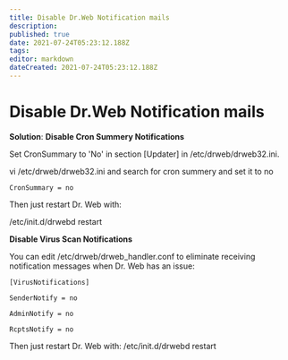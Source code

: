 ```yaml
---
title: Disable Dr.Web Notification mails
description: 
published: true
date: 2021-07-24T05:23:12.188Z
tags: 
editor: markdown
dateCreated: 2021-07-24T05:23:12.188Z
---
```


# Disable Dr.Web Notification mails


**Solution**:
**Disable Cron Summery Notifications**

Set CronSummary to 'No' in section [Updater] in /etc/drweb/drweb32.ini.

vi /etc/drweb/drweb32.ini and search for cron summery and set it to no

```
CronSummary = no
```

Then just restart Dr. Web with:

/etc/init.d/drwebd restart

**Disable Virus Scan Notifications**

You can edit /etc/drweb/drweb_handler.conf to eliminate receiving notification messages when Dr. Web has an issue:

```
[VirusNotifications]

SenderNotify = no

AdminNotify = no

RcptsNotify = no
```
Then just restart Dr. Web with: /etc/init.d/drwebd restart

